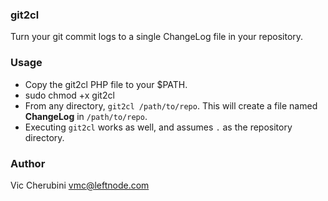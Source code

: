 ### git2cl
Turn your git commit logs to a single ChangeLog file in your repository.

### Usage
* Copy the git2cl PHP file to your $PATH.
* sudo chmod +x git2cl
* From any directory, `git2cl /path/to/repo`. This will create a file named **ChangeLog** in `/path/to/repo`.
* Executing `git2cl` works as well, and assumes `.` as the repository directory.

### Author
Vic Cherubini <vmc@leftnode.com>